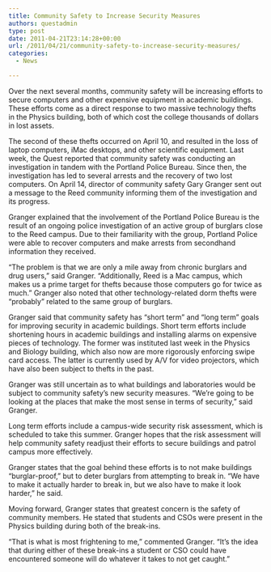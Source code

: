 ```yaml
---
title: Community Safety to Increase Security Measures
authors: questadmin
type: post
date: 2011-04-21T23:14:28+00:00
url: /2011/04/21/community-safety-to-increase-security-measures/
categories:
  - News

---
```

Over the next several months, community safety will be increasing efforts to secure computers and other expensive equipment in academic buildings. These efforts come as a direct response to two massive technology thefts in the Physics building, both of which cost the college thousands of dollars in lost assets.

The second of these thefts occurred on April 10, and resulted in the loss of laptop computers, iMac desktops, and other scientific equipment. Last week, the Quest reported that community safety was conducting an investigation in tandem with the Portland Police Bureau. Since then, the investigation has led to several arrests and the recovery of two lost computers. On April 14, director of community safety Gary Granger sent out a message to the Reed community informing them of the investigation and its progress.

Granger explained that the involvement of the Portland Police Bureau is the result of an ongoing police investigation of an active group of burglars close to the Reed campus. Due to their familiarity with the group, Portland Police were able to recover computers and make arrests from secondhand information they received.

“The problem is that we are only a mile away from chronic burglars and drug users,” said Granger. “Additionally, Reed is a Mac campus, which makes us a prime target for thefts because those computers go for twice as much.” Granger also noted that other technology-related dorm thefts were “probably” related to the same group of burglars.

Granger said that community safety has “short term” and “long term” goals for improving security in academic buildings. Short term efforts include shortening hours in academic buildings and installing alarms on expensive pieces of technology. The former was instituted last week in the Physics and Biology building, which also now are more rigorously enforcing swipe card access. The latter is currently used by A/V for video projectors, which have also been subject to thefts in the past.

Granger was still uncertain as to what buildings and laboratories would be subject to community safety’s new security measures. “We’re going to be looking at the places that make the most sense in terms of security,” said Granger.

Long term efforts include a campus-wide security risk assessment, which is scheduled to take this summer. Granger hopes that the risk assessment will help community safety readjust their efforts to secure buildings and patrol campus more effectively.

Granger states that the goal behind these efforts is to not make buildings “burglar-proof,” but to deter burglars from attempting to break in. “We have to make it actually harder to break in, but we also have to make it look harder,” he said.

Moving forward, Granger states that greatest concern is the safety of community members. He stated that students and CSOs were present in the Physics building during both of the break-ins.

“That is what is most frightening to me,” commented Granger. “It’s the idea that during either of these break-ins a student or CSO could have encountered someone will do whatever it takes to not get caught.”
